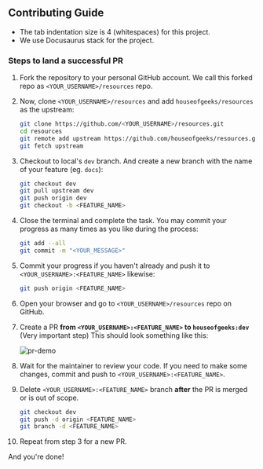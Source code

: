 ## Contributing Guide

- The tab indentation size is 4 (whitespaces) for this project.
- We use Docusaurus stack for the project.


### Steps to land a successful PR

1. Fork the repository to your personal GitHub account. 
    We call this forked repo as `<YOUR_USERNAME>/resources` repo.

2. Now, clone `<YOUR_USERNAME>/resources` and add `houseofgeeks/resources` as the upstream:
    ```bash
    git clone https://github.com/<YOUR_USERNAME>/resources.git
    cd resources
    git remote add upstream https://github.com/houseofgeeks/resources.git
    git fetch upstream
    ```

3. Checkout to local's `dev` branch. And create a new branch with the name of your feature (eg. `docs`):
    ```bash
    git checkout dev
    git pull upstream dev
    git push origin dev
    git checkout -b <FEATURE_NAME>
    ```

4. Close the terminal and complete the task. You may commit your progress as many times as you like during the process:
    ```bash
    git add --all
    git commit -m "<YOUR_MESSAGE>"
    ```

5. Commit your progress if you haven't already and push it to `<YOUR_USERNAME>:<FEATURE_NAME>` likewise:
    ```bash
    git push origin <FEATURE_NAME>
    ```

6. Open your browser and go to `<YOUR_USERNAME>/resources` repo on GitHub.

7. Create a PR
**from `<YOUR_USERNAME>:<FEATURE_NAME>` to `houseofgeeks:dev`** (Very important step)
This should look something like this:

    ![pr-demo](./assets/img/pr-demo.png)

8. Wait for the maintainer to review your code.
If you need to make some changes, commit and push to `<YOUR_USERNAME>:<FEATURE_NAME>`.

9. Delete `<YOUR_USERNAME>:<FEATURE_NAME>` branch **after** the PR is merged or is out of scope.
    ```bash
    git checkout dev
    git push -d origin <FEATURE_NAME>
    git branch -d <FEATURE_NAME>
    ```

10. Repeat from step 3 for a new PR.

And you're done!
